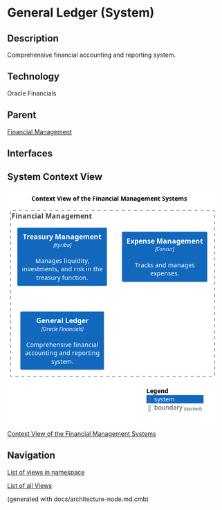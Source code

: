 # General Ledger (System)
## Description
Comprehensive financial accounting and reporting system.

## Technology
Oracle Financials

## Parent
[Financial Management](../../mybank/financial-management/context-boundary.md)

## Interfaces

## System Context View
![Context View of the Financial Management Systems](../../mybank/financial-management/context-view.png)

[Context View of the Financial Management Systems](../../mybank/financial-management/context-view.md)


## Navigation
[List of views in namespace](./views-in-namespace.md)

[List of all Views](../../views.md)

(generated with docs/architecture-node.md.cmb)
